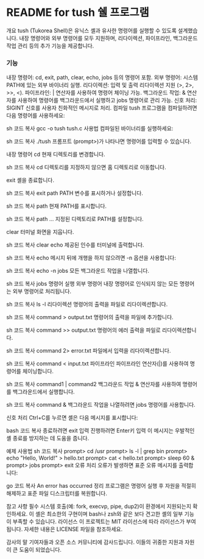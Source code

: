 # README for tush 쉘 프로그램
개요
tush (Tukorea Shell)은 유닉스 셸과 유사한 명령어를 실행할 수 있도록 설계했습니다. 내장 명령어와 외부 명령어를 모두 지원하며, 리다이렉션, 파이프라인, 백그라운드 작업 관리 등의 추가 기능을 제공합니다.

### 기능
내장 명령어: cd, exit, path, clear, echo, jobs 등의 명령어 포함.
외부 명령어: 시스템 PATH에 있는 외부 바이너리 실행.
리다이렉션: 입력 및 출력 리다이렉션 지원 (>, 2>, >>, <).
파이프라인: | 연산자를 사용하여 명령어 체이닝 가능.
백그라운드 작업: & 연산자를 사용하여 명령어를 백그라운드에서 실행하고 jobs 명령어로 관리 가능.
신호 처리: SIGINT 신호를 사용자 친화적인 메시지로 처리.
컴파일
tush 프로그램을 컴파일하려면 다음 명령어를 사용하세요:

sh
코드 복사
gcc -o tush tush.c
사용법
컴파일된 바이너리를 실행하세요:

sh
코드 복사
./tush
프롬프트 (prompt>)가 나타나면 명령어를 입력할 수 있습니다.

내장 명령어
cd
현재 디렉토리를 변경합니다.

sh
코드 복사
cd <directory>
디렉토리를 지정하지 않으면 홈 디렉토리로 이동합니다.

exit
셸을 종료합니다.

sh
코드 복사
exit
path
PATH 변수를 표시하거나 설정합니다.

sh
코드 복사
path
현재 PATH를 표시합니다.

sh
코드 복사
path <path1> <path2> ...
지정된 디렉토리로 PATH를 설정합니다.

clear
터미널 화면을 지웁니다.

sh
코드 복사
clear
echo
제공된 인수를 터미널에 출력합니다.

sh
코드 복사
echo <message>
메시지 뒤에 개행을 하지 않으려면 -n 옵션을 사용합니다:

sh
코드 복사
echo -n <message>
jobs
모든 백그라운드 작업을 나열합니다.

sh
코드 복사
jobs
명령어 실행
외부 명령어
내장 명령어로 인식되지 않는 모든 명령어는 외부 명령어로 처리됩니다.

sh
코드 복사
ls -l
리다이렉션
명령어의 출력을 파일로 리다이렉션합니다.

sh
코드 복사
command > output.txt
명령어의 출력을 파일에 추가합니다.

sh
코드 복사
command >> output.txt
명령어의 에러 출력을 파일로 리다이렉션합니다.

sh
코드 복사
command 2> error.txt
파일에서 입력을 리다이렉션합니다.

sh
코드 복사
command < input.txt
파이프라인
파이프라인 연산자(|)를 사용하여 명령어를 체이닝합니다.

sh
코드 복사
command1 | command2
백그라운드 작업
& 연산자를 사용하여 명령어를 백그라운드에서 실행합니다.

sh
코드 복사
command &
백그라운드 작업을 나열하려면 jobs 명령어를 사용합니다.

신호 처리
Ctrl+C를 누르면 셸은 다음 메시지를 표시합니다:

bash
코드 복사
종료하려면 exit 입력
진행하려면 Enter키 입력
이 메시지는 우발적인 셸 종료를 방지하는 데 도움을 줍니다.

예제 사용법
sh
코드 복사
prompt> cd /usr
prompt> ls -l | grep bin
prompt> echo "Hello, World!" > hello.txt
prompt> cat < hello.txt
prompt> sleep 60 &
prompt> jobs
prompt> exit
오류 처리
오류가 발생하면 표준 오류 메시지를 출력합니다:

go
코드 복사
An error has occurred
정리
프로그램은 명령어 실행 후 자원을 적절히 해제하고 표준 파일 디스크립터를 복원합니다.

참고 사항
필수 시스템 호출(예: fork, execvp, pipe, dup2)이 환경에서 지원되는지 확인하세요.
이 셸은 최소한의 구현이며 bash나 zsh와 같은 보다 견고한 셸의 일부 기능이 부족할 수 있습니다.
라이선스
이 프로젝트는 MIT 라이선스에 따라 라이선스가 부여됩니다. 자세한 내용은 LICENSE 파일을 참조하세요.

감사의 말
기여자들과 오픈 소스 커뮤니티에 감사드립니다. 이들의 귀중한 지원과 자원이 큰 도움이 되었습니다.
